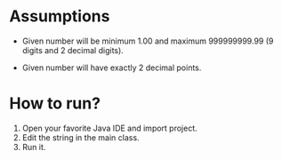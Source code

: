 # Assumptions

- Given number will be minimum 1.00 and maximum 999999999.99 (9 digits and 2 decimal digits).

- Given number will have exactly 2 decimal points.

# How to run?

1. Open your favorite Java IDE and import project.
2. Edit the string in the main class.
3. Run it.

